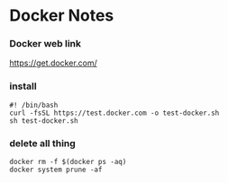 # Docker Notes
### Docker web link
https://get.docker.com/
### install 
```
#! /bin/bash
curl -fsSL https://test.docker.com -o test-docker.sh
sh test-docker.sh
```
### delete all thing
```
docker rm -f $(docker ps -aq)
docker system prune -af
```
